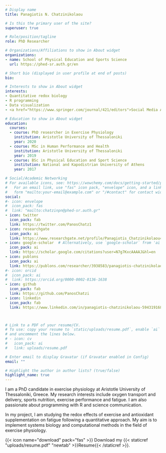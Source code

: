 ```yaml
---
# Display name
title: Panagiotis N. Chatzinikolaou

# Is this the primary user of the site?
superuser: true

# Role/position/tagline
role: PhD Researcher

# Organizations/Affiliations to show in About widget
organizations:
- name: School of Physical Education and Sports Science
  url: https://phed-sr.auth.gr/en

# Short bio (displayed in user profile at end of posts)
bio: 

# Interests to show in About widget
interests:
- Quantitative redox biology
- R programming
- Data visualization
- <a href="https://www.springer.com/journal/421/editors">Social Media Ambassador of the European Journal of Applied Physiology (Springer - Nature)</a>

# Education to show in About widget
education:
  courses:
  - course: PhD researcher in Exercise Physiology
    institution: Aristotle University of Thessaloniki
    year: 2020
  - course: MSc in Human Performance and Health
    institution: Aristotle University of Thessaloniki
    year: 2019
  - course: BSc in Physical Education and Sport Science
    institution: National and Kapodistrian University of Athens
    year: 2017

# Social/Academic Networking
# For available icons, see: https://wowchemy.com/docs/getting-started/page-builder/#icons
#   For an email link, use "fas" icon pack, "envelope" icon, and a link in the
#   form "mailto:your-email@example.com" or "/#contact" for contact widget.
social:
#- icon: envelope
#  icon_pack: fas
#  link: "mailto:chatzinpn@phed-sr.auth.gr"
- icon: twitter
  icon_pack: fab
  link: https://twitter.com/PanosChatz1
- icon: researchgate
  icon_pack: ai
  link: https://www.researchgate.net/profile/Panagiotis_Chatzinikolaou4
- icon: google-scholar  # Alternatively, use `google-scholar` from 'ai' or 'graduation-cap' icon from `fas` icon pack
  icon_pack: ai
  link: https://scholar.google.com/citations?user=N7g7KxcAAAAJ&hl=en  
- icon: publons
  icon_pack: ai
  link: https://publons.com/researcher/3938583/panagiotis-chatzinikolaou/
#- icon: orcid
#  icon_pack: ai
#  link: https://orcid.org/0000-0002-8136-1638
- icon: github
  icon_pack: fab
  link: https://github.com/PanosChatzi
- icon: linkedin
  icon_pack: fab
  link: https://www.linkedin.com/in/panagiotis-chatzinikolaou-594319168/



# Link to a PDF of your resume/CV.
# To use: copy your resume to `static/uploads/resume.pdf`, enable `ai` icons in `params.toml`, 
# and uncomment the lines below.
# - icon: cv
#   icon_pack: ai
#   link: uploads/resume.pdf

# Enter email to display Gravatar (if Gravatar enabled in Config)
email: ""

# Highlight the author in author lists? (true/false)
highlight_name: true
---
```


I am a PhD candidate in exercise physiology at Aristotle University of Thessaloniki, Greece. My research interests include oxygen transport and delivery, sports nutrition, exercise performance and fatigue. I am also passionate about programming with R and science communication.

In my project, I am studying the redox effects of exercise and antioxidant supplementation on fatigue following a quantitative approach. My aim is to implement systems biology and computational methods in the field of exercise physiology.

{{< icon name="download" pack="fas" >}} Download my {{< staticref "uploads/resume.pdf" "newtab" >}}Resume{{< /staticref >}}.
